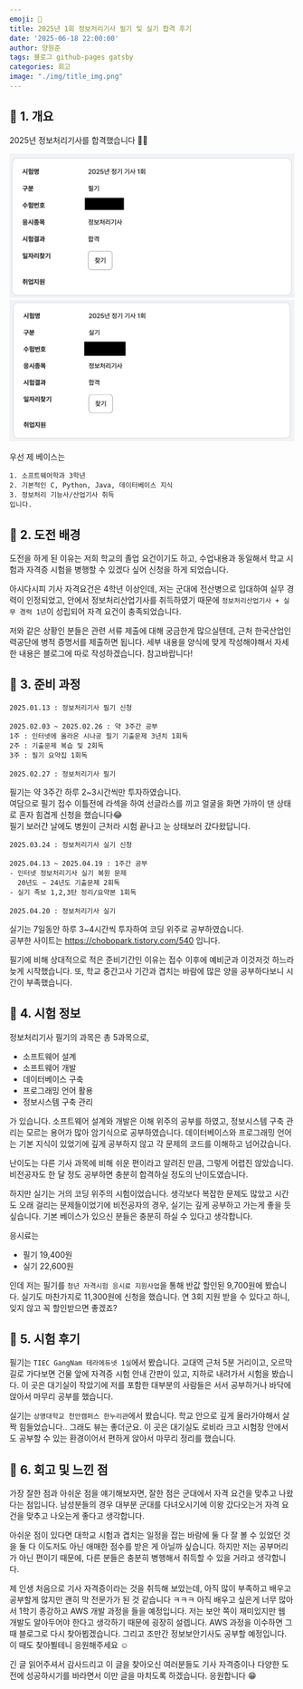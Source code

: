 ```yaml
---
emoji: 📝
title: 2025년 1회 정보처리기사 필기 및 실기 합격 후기
date: '2025-06-18 22:00:00'
author: 양원준
tags: 블로그 github-pages gatsby
categories: 회고
image: "./img/title_img.png"
---
```


## 📌 1. 개요
2025년 정보처리기사를 합격했습니다 🎉🎉

![정처기_필기_합격](./img/정처기_필기_합격.png)
![정처기_실기_합격](./img/정처기_실기_합격.png)


우선 제 베이스는
```
1. 소프트웨어학과 3학년
2. 기본적인 C, Python, Java, 데이터베이스 지식
3. 정보처리 기능사/산업기사 취득
입니다.
```

## 📌 2. 도전 배경
도전을 하게 된 이유는 저희 학교의 졸업 요건이기도 하고, 수업내용과 동일해서 학교 시험과 자격증 시험을 병행할 수 있겠다 싶어 신청을 하게 되었습니다.

아시다시피 기사 자격요건은 4학년 이상인데, 저는 군대에 전산병으로 입대하여 실무 경력이 인정되었고, 안에서 정보처리산업기사를 취득하였기 때문에 `정보처리산업기사 + 실무 경력 1년`이 성립되어 자격 요건이 충족되었습니다.

저와 같은 상황인 분들은 관련 서류 제출에 대해 궁금한게 많으실텐데, 근처 한국산업인력공단에 병적 증명서를 제출하면 됩니다.
세부 내용을 양식에 맞게 작성해야해서 자세한 내용은 블로그에 따로 작성하겠습니다. 참고바랍니다!

## 📌 3. 준비 과정
```
2025.01.13 : 정보처리기사 필기 신청

2025.02.03 ~ 2025.02.26 : 약 3주간 공부
1주 : 인터넷에 올라온 시나공 필기 기출문제 3년치 1회독
2주 : 기출문제 복습 및 2회독
3주 : 필기 요약집 1회독

2025.02.27 : 정보처리기사 필기
```

필기는 약 3주간 하루 2~3시간씩만 투자하였습니다. <br>
여담으로 필기 접수 이틀전에 라섹을 하여 선글라스를 끼고 얼굴을 화면 가까이 댄 상태로 혼자 힘겹게 신청을 했습니다😂<br>
필기 보러간 날에도 병원이 근처라 시험 끝나고 눈 상태보러 갔다왔답니다.

```
2025.03.24 : 정보처리기사 실기 신청

2025.04.13 ~ 2025.04.19 : 1주간 공부
- 인터넷 정보처리기사 실기 복원 문제
  20년도 ~ 24년도 기출문제 2회독
- 실기 족보 1,2,3탄 정리/요약본 1회독

2025.04.20 : 정보처리기사 실기
```

실기는 7일동안 하루 3~4시간씩 투자하여 코딩 위주로 공부하였습니다.<br>
공부한 사이트는 https://chobopark.tistory.com/540 입니다.

필기에 비해 상대적으로 적은 준비기간인 이유는 접수 이후에 예비군과 이것저것 하느라 늦게 시작했습니다. 또, 학교 중간고사 기간과 겹치는 바람에 많은 양을 공부하다보니 시간이 부족했습니다.

## 📌 4. 시험 정보
정보처리기사 필기의 과목은 총 5과목으로,
- 소프트웨어 설계
- 소프트웨어 개발
- 데이터베이스 구축
- 프로그래밍 언어 활용
- 정보시스템 구축 관리

가 있습니다. 소프트웨어 설계와 개발은 이해 위주의 공부를 하였고, 정보시스템 구축 관리는 모르는 용어가 많아 암기식으로 공부하였습니다.
데이터베이스와 프로그래밍 언어는 기본 지식이 있었기에 깊게 공부하지 않고 각 문제의 코드를 이해하고 넘어갔습니다.

난이도는 다른 기사 과목에 비해 쉬운 편이라고 알려진 만큼, 그렇게 어렵진 않았습니다. 비전공자도 한 달 정도 공부하면 충분히 합격하실 정도의 난이도였습니다.

하지만 실기는 거의 코딩 위주의 시험이었습니다. 생각보다 복잡한 문제도 많았고 시간도 오래 걸리는 문제들이었기에 비전공자의 경우, 실기는 깊게 공부하고 가는게 좋을 듯 싶습니다. 기본 베이스가 있으신 분들은 충분히 하실 수 있다고 생각합니다.

응시료는

- 필기 19,400원
- 실기 22,600원

인데 저는 필기를 `청년 자격시험 응시료 지원사업`을 통해 반값 할인된 9,700원에 봤습니다.
실기도 마찬가지로 11,300원에 신청을 했습니다. 연 3회 지원 받을 수 있다고 하니, 잊지 않고 꼭 할인받으면 좋겠죠?

## 📌 5. 시험 후기
필기는 `TIEC GangNam 테라에듀넷 1실`에서 봤습니다.
교대역 근처 5분 거리이고, 오르막길로 가다보면 건물 앞에 자격증 시험 안내 간판이 있고, 지하로 내려가서 시험을 봤습니다.
이 곳은 대기실이 작았기에 저를 포함한 대부분의 사람들은 서서 공부하거나 바닥에 앉아서 마무리 공부를 했습니다.

실기는 `상명대학교 천안캠퍼스 한누리관`에서 봤습니다.
학교 안으로 깊게 올라가야해서 살짝 힘들었습니다.. 그래도 뷰는 좋더군요. 이 곳은 대기실도 로비라 크고 시험장 안에서도 공부할 수 있는 환경이어서 편하게 앉아서 마무리 정리를 했습니다.

## 📌 6. 회고 및 느낀 점
가장 잘한 점과 아쉬운 점을 얘기해보자면,
잘한 점은 군대에서 자격 요건을 맞추고 나왔다는 점입니다. 남성분들의 경우 대부분 군대를 다녀오시기에 이왕 갔다오는거 자격 요건을 맞추고 나오는게 좋다고 생각합니다.

아쉬운 점이 있다면 대학교 시험과 겹치는 일정을 잡는 바람에 둘 다 잘 볼 수 있었던 것을 둘 다 이도저도 아닌 애매한 점수를 받은 게 아닐까 싶습니다. 하지만 저는 공부머리가 아닌 편이기 때문에, 다른 분들은 충분히 병행해서 취득할 수 있을 거라고 생각합니다.

제 인생 처음으로 기사 자격증이라는 것을 취득해 보았는데, 아직 많이 부족하고 배우고 공부할게 많지만 괜히 막 전문가가 된 것 같습니다 ㅋㅋㅋ 아직 배우고 싶은게 너무 많아서 1학기 종강하고 AWS 개발 과정을 들을 예정입니다. 저는 보안 쪽이 재미있지만 웹 개발도 알아두어야 한다고 생각하기 때문에 굉장히 설렙니다.
AWS 과정을 이수하면 그 때 블로그로 다시 찾아뵙겠습니다. 그리고 조만간 정보보안기사도 공부할 예정입니다. 이 때도 찾아뵐테니 응원해주세요 ☺️

긴 글 읽어주셔서 감사드리고 이 글을 찾아오신 여러분들도 기사 자격증이나 다양한 도전에 성공하시기를 바라면서 이만 글을 마치도록 하겠습니다. 응원합니다 😁

```toc
```